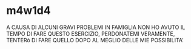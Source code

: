 # m4w1d4
A CAUSA DI ALCUNI GRAVI PROBLEMI IN FAMIGLIA NON HO AVUTO IL TEMPO DI FARE QUESTO ESERCIZIO, PERDONATEMI VERAMENTE, TENTERò DI FARE QUELLO DOPO AL MEGLIO DELLE MIE POSSIBILITA'
